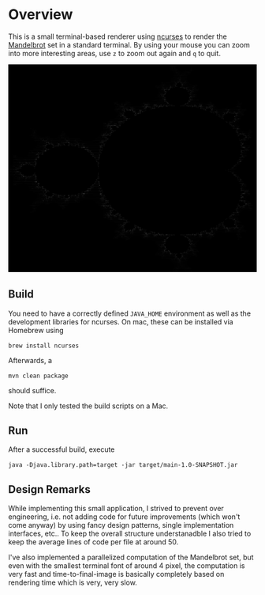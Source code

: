 # Overview

This is a small terminal-based renderer using [ncurses](https://en.wikipedia.org/wiki/Ncurses) to render the [Mandelbrot](https://en.wikipedia.org/wiki/Mandelbrot_set) set in a standard terminal. By using your mouse you can zoom into more interesting areas, use `z` to zoom out again and `q` to quit.

![Mandelbrot set](screenshot.png)

## Build

You need to have a correctly defined `JAVA_HOME` environment as well as the development libraries for ncurses. On mac, these can be installed via Homebrew using

    brew install ncurses

Afterwards, a

    mvn clean package

should suffice.

Note that I only tested the build scripts on a Mac. 

## Run

After a successful build, execute

    java -Djava.library.path=target -jar target/main-1.0-SNAPSHOT.jar

## Design Remarks

While implementing this small application, I strived to prevent over engineering, i.e. not adding code for future improvements (which won't come anyway) by using fancy design patterns, single implementation interfaces, etc.. To keep the overall structure understanadble I also tried to keep the average lines of code per file at around 50.

I've also implemented a parallelized computation of the Mandelbrot set, but even with the smallest terminal font of around 4 pixel, the computation is very fast and time-to-final-image is basically completely based on rendering time which is very, very slow.